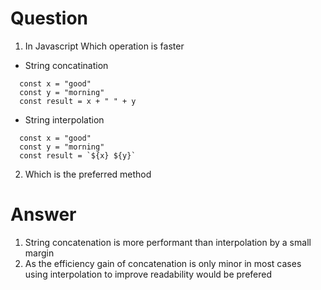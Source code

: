# Question

1. In Javascript Which operation is faster

  - String concatination

  ```
    const x = "good"
    const y = "morning"
    const result = x + " " + y
  ```

  - String interpolation 

  ```
    const x = "good"
    const y = "morning"
    const result = `${x} ${y}`
  ```

2. Which is the preferred method

# Answer

1. String concatenation is more performant than interpolation by a small margin
1. As the efficiency gain of concatenation is only minor in most cases using interpolation to improve readability would be prefered